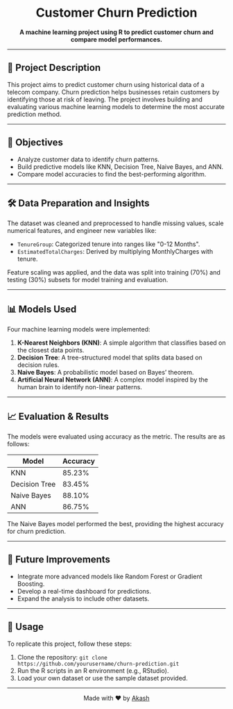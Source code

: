 <h1 align="center">Customer Churn Prediction</h1>

<p align="center">
  <strong>A machine learning project using R to predict customer churn and compare model performances.</strong>
</p>

---

## 📖 Project Description
This project aims to predict customer churn using historical data of a telecom company. Churn prediction helps businesses retain customers by identifying those at risk of leaving. The project involves building and evaluating various machine learning models to determine the most accurate prediction method.

---

## 🎯 Objectives
<ul>
  <li>Analyze customer data to identify churn patterns.</li>
  <li>Build predictive models like KNN, Decision Tree, Naive Bayes, and ANN.</li>
  <li>Compare model accuracies to find the best-performing algorithm.</li>
</ul>

---

## 🛠️ Data Preparation and Insights
<p>The dataset was cleaned and preprocessed to handle missing values, scale numerical features, and engineer new variables like:</p>
<ul>
  <li><code>TenureGroup</code>: Categorized tenure into ranges like "0-12 Months".</li>
  <li><code>EstimatedTotalCharges</code>: Derived by multiplying MonthlyCharges with tenure.</li>
</ul>
<p>Feature scaling was applied, and the data was split into training (70%) and testing (30%) subsets for model training and evaluation.</p>

---

## 📊 Models Used
<p>Four machine learning models were implemented:</p>
<ol>
  <li><b>K-Nearest Neighbors (KNN)</b>: A simple algorithm that classifies based on the closest data points.</li>
  <li><b>Decision Tree</b>: A tree-structured model that splits data based on decision rules.</li>
  <li><b>Naive Bayes</b>: A probabilistic model based on Bayes’ theorem.</li>
  <li><b>Artificial Neural Network (ANN)</b>: A complex model inspired by the human brain to identify non-linear patterns.</li>
</ol>

---

## 📈 Evaluation & Results
<p>The models were evaluated using accuracy as the metric. The results are as follows:</p>

| Model           | Accuracy |
|------------------|----------|
| KNN             | 85.23%   |
| Decision Tree   | 83.45%   |
| Naive Bayes     | 88.10%   |
| ANN             | 86.75%   |

<p>The Naive Bayes model performed the best, providing the highest accuracy for churn prediction.</p>

---

## 🔗 Future Improvements
<ul>
  <li>Integrate more advanced models like Random Forest or Gradient Boosting.</li>
  <li>Develop a real-time dashboard for predictions.</li>
  <li>Expand the analysis to include other datasets.</li>
</ul>

---

## 🚀 Usage
<p>To replicate this project, follow these steps:</p>
<ol>
  <li>Clone the repository: <code>git clone https://github.com/yourusername/churn-prediction.git</code></li>
  <li>Run the R scripts in an R environment (e.g., RStudio).</li>
  <li>Load your own dataset or use the sample dataset provided.</li>
</ol>

---

<p align="center">
  Made with ❤️ by <a href="https://github.com/yourusername">Akash</a>
</p>
